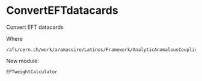 # ConvertEFTdatacards
Convert EFT datacards

Where

    /afs/cern.ch/work/a/amassiro/Latinos/Framework/AnalyticAnomalousCoupling/ConvertEFTdatacards
    
New module:

    EFTweightCalculator
    

